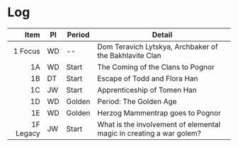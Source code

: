 # Log

Item      | Pl | Period | Detail
--------: | -- | ------ | ------
1 Focus   | WD | --     | Dom Teravich Lytskya, Archbaker of the Bakhlavite Clan
1A        | WD | Start  | The Coming of the Clans to Pognor
1B        | DT | Start  | Escape of Todd and Flora Han
1C        | JW | Start  | Apprenticeship of Tomen Han
1D        | WD | Golden | Period: The Golden Age
1E        | WD | Golden | Herzog Mammentrap goes to Pognor
1F Legacy | JW | Start  | What is the involvement of elemental magic in creating a war golem?
